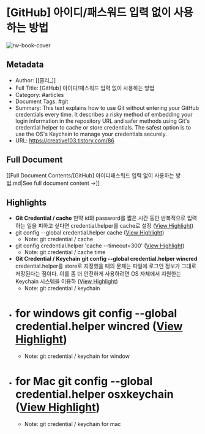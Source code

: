 # [GitHub] 아이디/패스워드 입력 없이 사용하는 방법

![rw-book-cover](https://img1.daumcdn.net/thumb/R800x0/?scode=mtistory2&fname=https%3A%2F%2Fblog.kakaocdn.net%2Fdn%2FdjN0H6%2Fbtsi9REjqCW%2FjjuygQES6aRsI4ahkfONTk%2Fimg.png)

## Metadata
- Author: [[쫄리_]]
- Full Title: [GitHub] 아이디/패스워드 입력 없이 사용하는 방법
- Category: #articles
- Document Tags:  #git 
- Summary: This text explains how to use Git without entering your GitHub credentials every time. It describes a risky method of embedding your login information in the repository URL and safer methods using Git's credential helper to cache or store credentials. The safest option is to use the OS's Keychain to manage your credentials securely.
- URL: https://creative103.tistory.com/86

## Full Document
[[Full Document Contents/[GitHub] 아이디패스워드 입력 없이 사용하는 방법.md|See full document content →]]

## Highlights
- **Git Credential / cache**
  만약 id와 password를 짧은 시간 동안 반복적으로 입력하는 일을 피하고 싶다면 credential.helper를 cache로 설정 ([View Highlight](https://read.readwise.io/read/01jvr8y8dg5gpr07bk1whzjr9y))
- git config --global credential.helper cache ([View Highlight](https://read.readwise.io/read/01jvr905t01ma4wnecb7qa7663))
    - Note: git credential / cache
- git config credential.helper 'cache --timeout=300' ([View Highlight](https://read.readwise.io/read/01jvr90phzz5dm00zkf23ne445))
    - Note: git credential / cache time
- **Git Credential / Keychain**
  **git config --global credential.helper wincred**
  credential.helper를 store로 지정했을 때의 문제는 파일에 로그인 정보가 그대로 저장된다는 점이다.
  이를 좀 더 안전하게 사용하려면 OS 자체에서 지원한는 Keychain 시스템을 이용하 ([View Highlight](https://read.readwise.io/read/01jvr8zqxjjwtxp09mb6z066wz))
    - Note: git credential / keychain
- # for windows git config --global credential.helper wincred ([View Highlight](https://read.readwise.io/read/01jvr92s810keyt9cpznqfqaf0))
    - Note: git credential / keychain for window
- # for Mac git config --global credential.helper osxkeychain ([View Highlight](https://read.readwise.io/read/01jvr92aghaff0c78qwvttf5qt))
    - Note: git credential / keychain for mac
